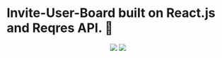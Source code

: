 # Invite-User-Board built on React.js and Reqres API. 🐨
<p align="center">
<img src="https://i.imgur.com/9n06BLT.png">
<img src="https://i.imgur.com/4DnKpmZ.png">
</p>
